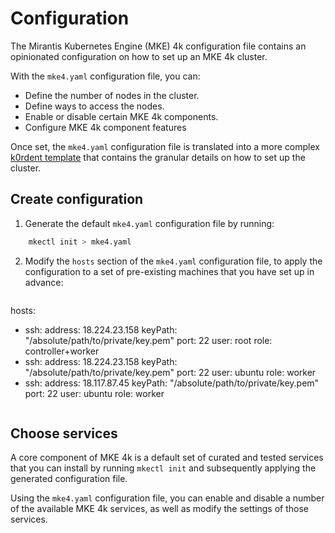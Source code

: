 # Configuration

The Mirantis Kubernetes Engine (MKE) 4k configuration file contains an
opinionated configuration on how to set up an MKE 4k cluster.

With the `mke4.yaml` configuration file, you can:

- Define the number of nodes in the cluster.
- Define ways to access the nodes.
- Enable or disable certain MKE 4k components.
- Configure MKE 4k component features

Once set, the `mke4.yaml` configuration file is translated into a more complex
[k0rdent template](../k0rdent-templates) that contains the granular details on
how to set up the cluster.

## Create configuration

1. Generate the default `mke4.yaml` configuration file by running:

```bash
    mkectl init > mke4.yaml
```
2. Modify the `hosts` section of the `mke4.yaml` configuration file, to apply
   the configuration to a set of pre-existing machines that you have set up in
   advance:

    ```yaml
hosts:
- ssh:
    address: 18.224.23.158
    keyPath: "/absolute/path/to/private/key.pem"
    port: 22
    user: root
  role: controller+worker
- ssh:
    address: 18.224.23.158
    keyPath: "/absolute/path/to/private/key.pem"
    port: 22
    user: ubuntu
  role: worker
- ssh:
    address: 18.117.87.45
    keyPath: "/absolute/path/to/private/key.pem"
    port: 22
    user: ubuntu
  role: worker
    ```
## Choose services

A core component of MKE 4k is a default set of curated and tested services that
you can install by running `mkectl init` and subsequently applying the
generated configuration file.

Using the `mke4.yaml` configuration file, you can enable and disable a number
of the available MKE 4k services, as well as modify the settings of those
services.

